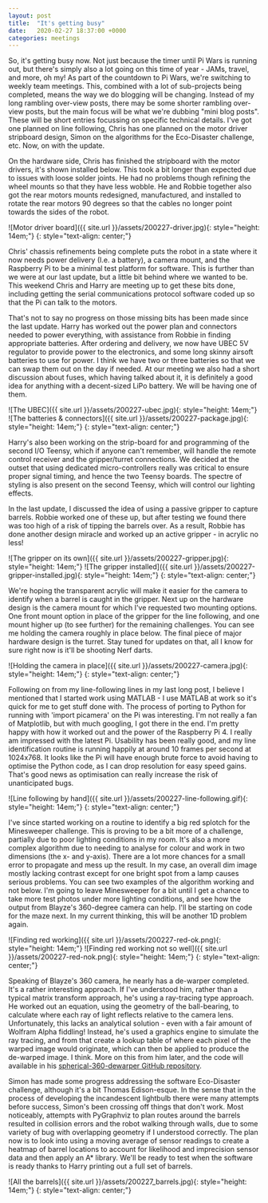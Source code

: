 ```yaml
---
layout: post
title:  "It's getting busy"
date:   2020-02-27 18:37:00 +0000
categories: meetings
---
```


So, it's getting busy now. Not just because the timer until Pi Wars is running out, but there's simply also a lot going on this time of year - JAMs, travel, and more, oh my! As part of the countdown to Pi Wars, we're switching to weekly team meetings. This, combined with a lot of sub-projects being completed, means the way we do blogging will be changing. Instead of my long rambling over-view posts, there may be some shorter rambling over-view posts, but the main focus will be what we're dubbing "mini blog posts". These will be short entries focussing on specific technical details. I've got one planned on line following, Chris has one planned on the motor driver stripboard design, Simon on the algorithms for the Eco-Disaster challenge, etc. Now, on with the update.

On the hardware side, Chris has finished the stripboard with the motor drivers, it's shown installed below. This took a bit longer than expected due to issues with loose solder joints. He had no problems though refining the wheel mounts so that they have less wobble. He and Robbie together also got the rear motors mounts redesigned, manufactured, and installed to rotate the rear motors 90 degrees so that the cables no longer point towards the sides of the robot.

![Motor driver board]({{ site.url }}/assets/200227-driver.jpg){: style="height: 14em;"}
{: style="text-align: center;"}

Chris' chassis refinements being complete puts the robot in a state where it now needs power delivery (I.e. a battery), a camera mount, and the Raspberry Pi to be a minimal test platform for software. This is further than we were at our last update, but a little bit behind where we wanted to be. This weekend Chris and Harry are meeting up to get these bits done, including getting the serial communications protocol software coded up so that the Pi can talk to the motors.

That's not to say no progress on those missing bits has been made since the last update. Harry has worked out the power plan and connectors needed to power everything, with assistance from Robbie in finding appropriate batteries. After ordering and delivery, we now have UBEC 5V regulator to provide power to the electronics, and some long skinny airsoft batteries to use for power. I think we have two or three batteries so that we can swap them out on the day if needed. At our meeting we also had a short discussion about fuses, which having talked about it, it is definitely a good idea for anything with a decent-sized LiPo battery. We will be having one of them.

![The UBEC]({{ site.url }}/assets/200227-ubec.jpg){: style="height: 14em;"} ![The batteries & connectors]({{ site.url }}/assets/200227-package.jpg){: style="height: 14em;"}
{: style="text-align: center;"}

Harry's also been working on the strip-board for and programming of the second I/O Teensy, which if anyone can't remember, will handle the remote control receiver and the gripper/turret connections. We decided at the outset that using dedicated micro-controllers really was critical to ensure proper signal timing, and hence the two Teensy boards. The spectre of styling is also present on the second Teensy, which will control our lighting effects.

In the last update, I discussed the idea of using a passive gripper to capture barrels. Robbie worked one of these up, but after testing we found there was too high of a risk of tipping the barrels over. As a result, Robbie has done another design miracle and worked up an active gripper - in acrylic no less!

![The gripper on its own]({{ site.url }}/assets/200227-gripper.jpg){: style="height: 14em;"} ![The gripper installed]({{ site.url }}/assets/200227-gripper-installed.jpg){: style="height: 14em;"}
{: style="text-align: center;"}

We're hoping the transparent acrylic will make it easier for the camera to identify when a barrel is caught in the gripper. Next up on the hardware design is the camera mount for which I've requested two mounting options. One front mount option in place of the gripper for the line following, and one mount higher up (to see further) for the remaining challenges. You can see me holding the camera roughly in place below. The final piece of major hardware design is the turret. Stay tuned for updates on that, all I know for sure right now is it'll be shooting Nerf darts.

![Holding the camera in place]({{ site.url }}/assets/200227-camera.jpg){: style="height: 14em;"}
{: style="text-align: center;"}

Following on from my line-following lines in my last long post, I believe I mentioned that I started work using MATLAB - I use MATLAB at work so it's quick for me to get stuff done with. The process of porting to Python for running with 'import picamera' on the Pi was interesting. I'm not really a fan of Matplotlib, but with much googling, I got there in the end. I'm pretty happy with how it worked out and the power of the Raspberry Pi 4. I really am impressed with the latest Pi. Usability has been really good, and my line identification routine is running happily at around 10 frames per second at 1024x768. It looks like the Pi will have enough brute force to avoid having to optimise the Python code, as I can drop resolution for easy speed gains. That's good news as optimisation can really increase the risk of unanticipated bugs.

![Line following by hand]({{ site.url }}/assets/200227-line-following.gif){: style="height: 14em;"}
{: style="text-align: center;"}

I've since started working on a routine to identify a big red splotch for the Minesweeper challenge. This is proving to be a bit more of a challenge, partially due to poor lighting conditions in my room. It's also a more complex algorithm due to needing to analyse for colour and work in two dimensions (the x- and y-axis). There are a lot more chances for a small error to propagate and mess up the result. In my case, an overall dim image mostly lacking contrast except for one bright spot from a lamp causes serious problems. You can see two examples of the algorithm working and not below. I'm going to leave Minesweeper for a bit until I get a chance to take more test photos under more lighting conditions, and see how the output from Blayze's 360-degree camera can help. I'll be starting on code for the maze next. In my current thinking, this will be another 1D problem again.

![Finding red working]({{ site.url }}/assets/200227-red-ok.png){: style="height: 14em;"} ![Finding red working not so well]({{ site.url }}/assets/200227-red-nok.png){: style="height: 14em;"}
{: style="text-align: center;"}

Speaking of Blayze's 360 camera, he nearly has a de-warper completed. It's a rather interesting approach. If I've understood him, rather than a typical matrix transform approach, he's using a ray-tracing type approach. He worked out an equation, using the geometry of the ball-bearing, to calculate where each ray of light reflects relative to the camera lens. Unfortunately, this lacks an analytical solution - even with a fair amount of Wolfram Alpha fiddling! Instead, he's used a graphics engine to simulate the ray tracing, and from that create a lookup table of where each pixel of the warped image would originate, which can then be applied to produce the de-warped image. I think. More on this from him later, and the code will available in his [spherical-360-dewarper GitHub repository](https://github.com/ShefBots/spherical-360-dewarper).

Simon has made some progress addressing the software Eco-Disaster challenge, although it's a bit Thomas Edison-esque. In the sense that in the process of developing the incandescent lightbulb there were many attempts before success, Simon's been crossing off things that don't work. Most noticeably, attempts with PyGraphviz to plan routes around the barrels resulted in collision errors and the robot walking through walls, due to some variety of bug with overlapping geometry if I understood correctly. The plan now is to look into using a moving average of sensor readings to create a heatmap of barrel locations to account for likelihood and imprecision sensor data and then apply an A* library. We'll be ready to test when the software is ready thanks to Harry printing out a full set of barrels.

![All the barrels]({{ site.url }}/assets/200227_barrels.jpg){: style="height: 14em;"}
{: style="text-align: center;"}
